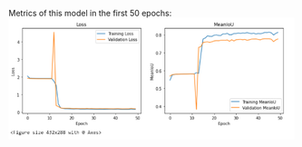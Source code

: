Metrics of this model in the first 50 epochs:
![Metrics of this model in the first 50 epochs](https://github.com/RePAIRProject/fragment-restoration/blob/main/UNET/Model_to_detect_3_classes_simplified_Lab/metrics.png)
